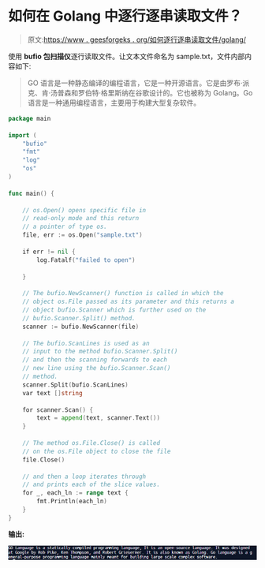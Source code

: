 # 如何在 Golang 中逐行逐串读取文件？

> 原文:[https://www . geesforgeks . org/如何逐行逐串读取文件/golang/](https://www.geeksforgeeks.org/how-to-read-a-file-line-by-line-to-string-in-golang/)

使用 **bufio 包扫描仪**逐行读取文件。让文本文件命名为 sample.txt，文件内部内容如下:

> GO 语言是一种静态编译的编程语言，它是一种开源语言。它是由罗布·派克、肯·汤普森和罗伯特·格里斯纳在谷歌设计的。它也被称为 Golang。Go 语言是一种通用编程语言，主要用于构建大型复杂软件。

```go
package main

import (
    "bufio"
    "fmt"
    "log"
    "os"
)

func main() {

    // os.Open() opens specific file in 
    // read-only mode and this return 
    // a pointer of type os.
    file, err := os.Open("sample.txt")

    if err != nil {
        log.Fatalf("failed to open")

    }

    // The bufio.NewScanner() function is called in which the
    // object os.File passed as its parameter and this returns a
    // object bufio.Scanner which is further used on the
    // bufio.Scanner.Split() method.
    scanner := bufio.NewScanner(file)

    // The bufio.ScanLines is used as an 
    // input to the method bufio.Scanner.Split()
    // and then the scanning forwards to each
    // new line using the bufio.Scanner.Scan()
    // method.
    scanner.Split(bufio.ScanLines)
    var text []string

    for scanner.Scan() {
        text = append(text, scanner.Text())
    }

    // The method os.File.Close() is called
    // on the os.File object to close the file
    file.Close()

    // and then a loop iterates through 
    // and prints each of the slice values.
    for _, each_ln := range text {
        fmt.Println(each_ln)
    }
}
```

**输出:**

![Read-a-file-line-by-line-to-string-in-Golang](img/2ab178bfefe577249878bea359afab81.png)